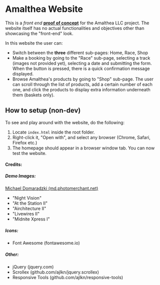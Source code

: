# Amalthea Website
This is a *front end* <u>**proof of concept**</u> for the Amalthea LLC project. The website itself has no actual functionalities and objectives other than showcasing the "front-end" look.

In this website the user can:
* Switch between the **three** different sub-pages: Home, Race, Shop
* Make a booking by going to the "Race" sub-page, selecting a track (images not provided yet), selecting a date and submitting the form. When the button is pressed, there is a quick confirmation message displayed.
* Browse Amalthea's products by going to "Shop" sub-page. The user can scroll through the list of products, add a certain number of each one, and click the products to display extra information underneath them (baskets only).

## How to setup (non-dev)
To see and play around with the website, do the following:
1. Locate `index.html` inside the root folder.
2. Right-click it, "Open with", and select any browser (Chrome, Safari, Firefox etc.)
3. The homepage should appear in a browser window tab. You can now test the website.

#### Credits:

##### Demo Images:
<u>Michael Domaradzki (md.photomerchant.net)</u>
	
* "Night Vision"
* "At the Station II"
* "Airchitecture II"
* "Livewires II"
* "Midnite Xpress I"

##### Icons:
* Font Awesome (fontawesome.io)

##### Other:
* jQuery (jquery.com)
* Scrollex (github.com/ajlkn/jquery.scrollex)
*  Responsive Tools (github.com/ajlkn/responsive-tools)
